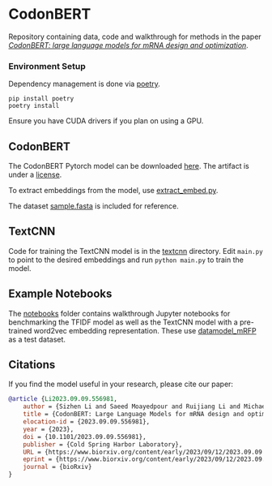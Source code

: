 # CodonBERT

Repository containing data, code and walkthrough for methods in the paper [*CodonBERT: large language models for mRNA design and optimization*](https://www.biorxiv.org/content/10.1101/2023.09.09.556981v1).

### Environment Setup

Dependency management is done via [poetry](https://python-poetry.org/).
```
pip install poetry
poetry install
```
Ensure you have CUDA drivers if you plan on using a GPU.

## CodonBERT

The CodonBERT Pytorch model can be downloaded [here](https://cdn.prod.accelerator.sanofi/llm/CodonBERT.zip). The artifact is under a [license](LICENSE.md).


To extract embeddings from the model, use [extract_embed.py](benchmarks/CodonBERT/extract_embed.py).

The dataset [sample.fasta](benchmarks/CodonBERT/data/sample.fasta) is included for reference.

## TextCNN
Code for training the TextCNN model is in the [textcnn](benchmarks/textcnn/) directory.
Edit `main.py` to point to the desired embeddings and run `python main.py` to train the model.

## Example Notebooks
The [notebooks](notebooks/) folder contains walkthrough Jupyter notebooks for benchmarking the TFIDF model as well as the TextCNN model with a pre-trained word2vec embedding representation. These use [datamodel_mRFP](datamodel_mRFP.csv) as a test dataset.

## Citations
If you find the model useful in your research, please cite our paper:
```bibtex
@article {Li2023.09.09.556981,
	author = {Sizhen Li and Saeed Moayedpour and Ruijiang Li and Michael Bailey and Saleh Riahi and Milad Miladi and Jacob Miner and Dinghai Zheng and Jun Wang and Akshay Balsubramani and Khang Tran and Minnie Zacharia and Monica Wu and Xiaobo Gu and Ryan Clinton and Carla Asquith and Joseph Skalesk and Lianne Boeglin and Sudha Chivukula and Anusha Dias and Fernando Ulloa Montoya and Vikram Agarwal and Ziv Bar-Joseph and Sven Jager},
	title = {CodonBERT: Large Language Models for mRNA design and optimization},
	elocation-id = {2023.09.09.556981},
	year = {2023},
	doi = {10.1101/2023.09.09.556981},
	publisher = {Cold Spring Harbor Laboratory},
	URL = {https://www.biorxiv.org/content/early/2023/09/12/2023.09.09.556981},
	eprint = {https://www.biorxiv.org/content/early/2023/09/12/2023.09.09.556981.full.pdf},
	journal = {bioRxiv}
}
```